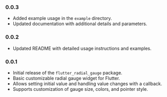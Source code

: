 ### 0.0.3

* Added example usage in the `example` directory.
* Updated documentation with additional details and parameters.

### 0.0.2

* Updated README with detailed usage instructions and examples.

### 0.0.1

* Initial release of the `flutter_radial_gauge` package.
* Basic customizable radial gauge widget for Flutter.
* Allows setting initial value and handling value changes with a callback.
* Supports customization of gauge size, colors, and pointer style.